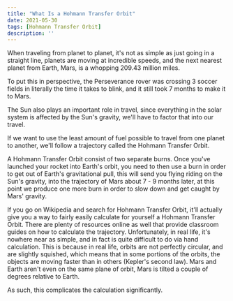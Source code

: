 ```yaml
---
title: "What Is a Hohmann Transfer Orbit"
date: 2021-05-30
tags: [Hohmann Transfer Orbit]
description: ''
---
```


When traveling from planet to planet, it's not as simple as just going in a straight line, planets are moving at incredible speeds, and the next nearest planet from Earth, Mars, is a whopping 209.43 million miles.

To put this in perspective, the Perseverance rover was crossing 3 soccer fields in literally the time it takes to blink, and it still took 7 months to make it to Mars.

The Sun also plays an important role in travel, since everything in the solar system is affected by the Sun's gravity, we'll have to factor that into our travel.

If we want to use the least amount of fuel possible to travel from one planet to another, we'll follow a trajectory called the Hohmann Transfer Orbit.

A Hohmann Transfer Orbit consist of two separate burns. Once you've launched your rocket into Earth's orbit, you need to then use a burn in order to get out of Earth's gravitational pull, this will send you flying riding on the Sun's gravity, into the trajectory of Mars about 7 - 9 months later, at this point we produce one more burn in order to slow down and get caught by Mars' gravity.

If you go on Wikipedia and search for Hohmann Transfer Orbit, it'll actually give you a way to fairly easily calculate for yourself a Hohmann Transfer Orbit. There are plenty of resources online as well that provide classroom guides on how to calculate the trajectory. Unfortunately, in real life, it's nowhere near as simple, and in fact is quite difficult to do via hand calculation. This is because in real life, orbits are not perfectly circular, and are slightly squished, which means that in some portions of the orbits, the objects are moving faster than in others (Kepler's second law). Mars and Earth aren't even on the same plane of orbit, Mars is tilted a couple of degrees relative to Earth.

As such, this complicates the calculation significantly.

